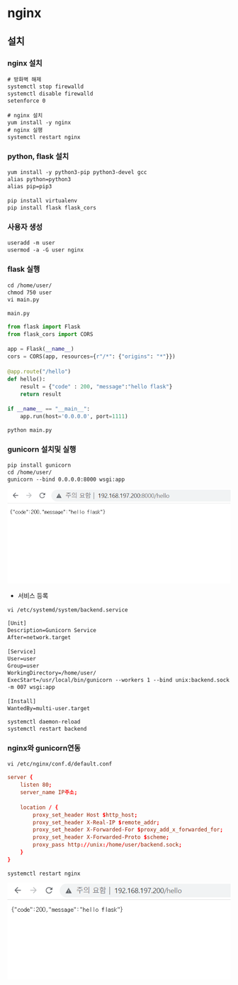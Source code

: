 # nginx
## 설치
### nginx 설치
```shell
# 방화벽 해제
systemctl stop firewalld
systemctl disable firewalld
setenforce 0

# nginx 설치
yum install -y nginx
# nginx 실행
systemctl restart nginx
```
### python, flask 설치
```shell
yum install -y python3-pip python3-devel gcc
alias python=python3
alias pip=pip3

pip install virtualenv
pip install flask flask_cors
```
### 사용자 생성
```shell
useradd -m user
usermod -a -G user nginx

```
### flask 실행
```shell
cd /home/user/
chmod 750 user
vi main.py
```
`main.py`
```python
from flask import Flask
from flask_cors import CORS

app = Flask(__name__)
cors = CORS(app, resources={r"/*": {"origins": "*"}})

@app.route("/hello")
def hello():
    result = {"code" : 200, "message":"hello flask"}
    return result

if __name__ == "__main__":
    app.run(host='0.0.0.0', port=1111)
```

```shell
python main.py
```


### gunicorn 설치및 실행
```shell
pip install gunicorn
cd /home/user/
gunicorn --bind 0.0.0.0:8000 wsgi:app
```
![image](./image/nginx/1.png)<br/>

- 서비스 등록
```shell
vi /etc/systemd/system/backend.service
```
```
[Unit]
Description=Gunicorn Service
After=network.target

[Service]
User=user
Group=user
WorkingDirectory=/home/user/
ExecStart=/usr/local/bin/gunicorn --workers 1 --bind unix:backend.sock -m 007 wsgi:app

[Install]
WantedBy=multi-user.target
```
```shell
systemctl daemon-reload
systemctl restart backend
```

### nginx와 gunicorn연동
```shell
vi /etc/nginx/conf.d/default.conf
```
```conf
server {
    listen 80;
    server_name IP주소;

    location / {
        proxy_set_header Host $http_host;
        proxy_set_header X-Real-IP $remote_addr;
        proxy_set_header X-Forwarded-For $proxy_add_x_forwarded_for;
        proxy_set_header X-Forwarded-Proto $scheme;
        proxy_pass http://unix:/home/user/backend.sock;
    }
}
```
```shell
systemctl restart nginx
```
![image](./image/nginx/2.png)<br/>
